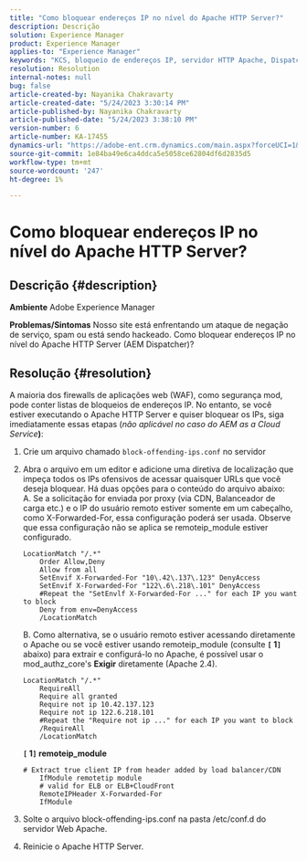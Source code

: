```yaml
---
title: "Como bloquear endereços IP no nível do Apache HTTP Server?"
description: Descrição
solution: Experience Manager
product: Experience Manager
applies-to: "Experience Manager"
keywords: "KCS, bloqueio de endereços IP, servidor HTTP Apache, Dispatcher AEM"
resolution: Resolution
internal-notes: null
bug: false
article-created-by: Nayanika Chakravarty
article-created-date: "5/24/2023 3:30:14 PM"
article-published-by: Nayanika Chakravarty
article-published-date: "5/24/2023 3:38:10 PM"
version-number: 6
article-number: KA-17455
dynamics-url: "https://adobe-ent.crm.dynamics.com/main.aspx?forceUCI=1&pagetype=entityrecord&etn=knowledgearticle&id=2365b1db-47fa-ed11-8849-6045bd006b3d"
source-git-commit: 1e84ba49e6ca4ddca5e5058ce62804df6d2835d5
workflow-type: tm+mt
source-wordcount: '247'
ht-degree: 1%

---
```


# Como bloquear endereços IP no nível do Apache HTTP Server?

## Descrição {#description}

<b>Ambiente</b>
Adobe Experience Manager


<b>Problemas/Sintomas</b>
Nosso site está enfrentando um ataque de negação de serviço, spam ou está sendo hackeado. Como bloquear endereços IP no nível do Apache HTTP Server (AEM Dispatcher)?


## Resolução {#resolution}


A maioria dos firewalls de aplicações web (WAF), como segurança mod, pode conter listas de bloqueios de endereços IP. No entanto, se você estiver executando o Apache HTTP Server e quiser bloquear os IPs, siga imediatamente essas etapas (*não aplicável no caso do AEM as a Cloud Service<b>*)</b>:

1. Crie um arquivo chamado `block-offending-ips.conf` no servidor
2. Abra o arquivo em um editor e adicione uma diretiva de localização que impeça todos os IPs ofensivos de acessar quaisquer URLs que você deseja bloquear. Há duas opções para o conteúdo do arquivo abaixo:<br>    A. Se a solicitação for enviada por proxy (via CDN, Balanceador de carga etc.) e o IP do usuário remoto estiver somente em um cabeçalho, como X-Forwarded-For, essa configuração poderá ser usada. Observe que essa configuração não se aplica se remoteip_module estiver configurado.


   ```
   LocationMatch "/.*"
       Order Allow,Deny
       Allow from all
       SetEnvif X-Forwarded-For "10\.42\.137\.123" DenyAccess
       SetEnvif X-Forwarded-For "122\.6\.218\.101" DenyAccess
       #Repeat the "SetEnvlf X-Forwarded-For ..." for each IP you want to block
       Deny from env=DenyAccess
       /LocationMatch
   ```

   B. Como alternativa, se o usuário remoto estiver acessando diretamente o Apache ou se você estiver usando remoteip_module (consulte <b>`[` 1`]` </b> abaixo) para extrair e configurá-lo no Apache, é possível usar o mod_authz_core&#39;s <b>Exigir</b> diretamente (Apache 2.4).


   ```
   LocationMatch "/.*"
       RequireAll
       Require all granted
       Require not ip 10.42.137.123
       Require not ip 122.6.218.101
       #Repeat the "Require not ip ..." for each IP you want to block
       /RequireAll
       /LocationMatch
   ```


   <b>`[` 1`]`  remoteip_module</b>


   ```
   # Extract true client IP from header added by load balancer/CDN
       IfModule remotetip module
       # valid for ELB or ELB+CloudFront
       RemoteIPHeader X-Forwarded-For
       IfModule
   ```


3. Solte o arquivo block-offending-ips.conf na pasta /etc/conf.d do servidor Web Apache.
4. Reinicie o Apache HTTP Server.

